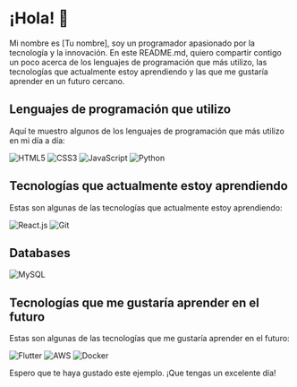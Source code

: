 # ¡Hola! 👋

Mi nombre es [Tu nombre], soy un programador apasionado por la tecnología y la innovación. En este README.md, quiero compartir contigo un poco acerca de los lenguajes de programación que más utilizo, las tecnologías que actualmente estoy aprendiendo y las que me gustaría aprender en un futuro cercano. 

## Lenguajes de programación que utilizo

Aquí te muestro algunos de los lenguajes de programación que más utilizo en mi día a día:

![HTML5](https://img.shields.io/badge/-HTML5-E34F26?style=flat&logo=html5&logoColor=white)
![CSS3](https://img.shields.io/badge/-CSS3-1572B6?style=flat&logo=css3)
![JavaScript](https://img.shields.io/badge/-JavaScript-black?style=flat&logo=javascript)
![Python](https://img.shields.io/badge/-Python-black?style=flat&logo=python&logoColor=white)

## Tecnologías que actualmente estoy aprendiendo

Estas son algunas de las tecnologías que actualmente estoy aprendiendo:

![React.js](https://img.shields.io/badge/-React.js-61DAFB?style=flat-square&logo=react&logoColor=white)
![Git](https://img.shields.io/badge/-Git-F05032?style=flat-square&logo=git&logoColor=white)

## Databases
![MySQL](https://img.shields.io/badge/-MySQL-4479A1?style=flat-square&logo=mysql&logoColor=white)


## Tecnologías que me gustaría aprender en el futuro

Estas son algunas de las tecnologías que me gustaría aprender en el futuro:

![Flutter](https://img.shields.io/badge/-Flutter-02569B?style=flat&logo=flutter&logoColor=white)
![AWS](https://img.shields.io/badge/-Amazon%20Web%20Services-232F3E?style=flat&logo=amazon-aws)
![Docker](https://img.shields.io/badge/-Docker-2496ED?style=flat-square&logo=docker&logoColor=white)


Espero que te haya gustado este ejemplo. ¡Que tengas un excelente día!

<!--
**misterio562/misterio562** is a ✨ _special_ ✨ repository because its `README.md` (this file) appears on your GitHub profile.

Here are some ideas to get you started:

- 🔭 I’m currently working on ...
- 🌱 I’m currently learning ...
- 👯 I’m looking to collaborate on ...
- 🤔 I’m looking for help with ...
- 💬 Ask me about ...
- 📫 How to reach me: ...
- 😄 Pronouns: ...
- ⚡ Fun fact: ...
-->
